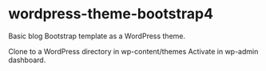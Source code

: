 # wordpress-theme-bootstrap4
Basic blog Bootstrap template as a WordPress theme.

Clone to a WordPress directory in wp-content/themes
Activate in wp-admin dashboard.
